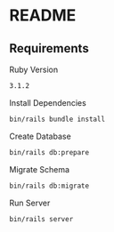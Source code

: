 # README

## Requirements
Ruby Version
```bash
3.1.2
```

Install Dependencies
```bash
bin/rails bundle install
```

Create Database
```bash
bin/rails db:prepare
```

Migrate Schema
```bash
bin/rails db:migrate
```

Run Server
```bash
bin/rails server
```

